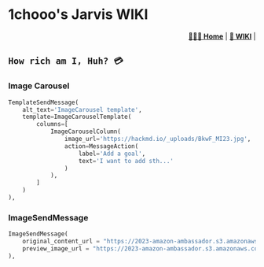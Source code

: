 # 1chooo's Jarvis WIKI

<div align="right">
    <p>
        <a href="https://1chooo.github.io/1chooo-jarvis/"><b>👨🏻‍💻 Home</b></a> |
        <a href="https://1chooo.github.io/1chooo-jarvis/wiki/"><b>📓 WIKI</b></a> |
    </p>
</div>

## `How rich am I, Huh? 💳`

### Image Carousel
```py
TemplateSendMessage(
    alt_text='ImageCarousel template',
    template=ImageCarouselTemplate(
        columns=[
            ImageCarouselColumn(
                image_url='https://hackmd.io/_uploads/BkwF_MI23.jpg',
                action=MessageAction(
                    label='Add a goal',
                    text='I want to add sth...'
                )
            ),
        ]
    )
),
```

### ImageSendMessage
```py
ImageSendMessage(
    original_content_url = "https://2023-amazon-ambassador.s3.amazonaws.com/hugo_grad.png",
    preview_image_url = "https://2023-amazon-ambassador.s3.amazonaws.com/hugo_grad.png",
),
```